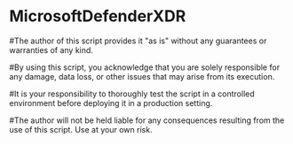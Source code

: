 # MicrosoftDefenderXDR

#The author of this script provides it "as is" without any guarantees or warranties of any kind.

#By using this script, you acknowledge that you are solely responsible for any damage, data loss, or other issues that may arise from its execution.

#It is your responsibility to thoroughly test the script in a controlled environment before deploying it in a production setting.

#The author will not be held liable for any consequences resulting from the use of this script. Use at your own risk.
